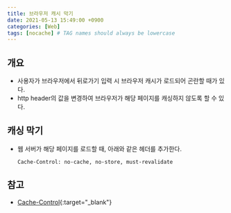 ```yaml
---
title: 브라우저 캐시 막기
date: 2021-05-13 15:49:00 +0900
categories: [Web]
tags: [nocache] # TAG names should always be lowercase
---
```


## 개요
- 사용자가 브라우저에서 뒤로가기 입력 시 브라우저 캐시가 로드되어 곤란할 때가 있다.
- http header의 값을 변경하여 브라우저가 해당 페이지를 캐싱하지 않도록 할 수 있다.

## 캐싱 막기
- 웹 서버가 해당 페이지를 로드할 때, 아래와 같은 헤더를 추가한다.
  ```
  Cache-Control: no-cache, no-store, must-revalidate
  ```

## 참고
- [Cache-Control](https://developer.mozilla.org/ko/docs/Web/HTTP/Headers/Cache-Control){:target="\_blank"}
